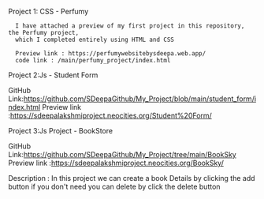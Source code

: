 Project 1: CSS - Perfumy

      I have attached a preview of my first project in this repository, the Perfumy project, 
      which I completed entirely using HTML and CSS
      
      Preview link : https://perfumywebsitebysdeepa.web.app/
      code link : /main/perfumy_project/index.html

Project 2:Js - Student Form

GitHub Link:https://github.com/SDeepaGithub/My_Project/blob/main/student_form/index.html 
Preview link :https://sdeepalakshmiproject.neocities.org/Student%20Form/ 

Project 3:Js Project - BookStore

GitHub Link:https://github.com/SDeepaGithub/My_Project/tree/main/BookSky
Preview link :https://sdeepalakshmiproject.neocities.org/BookSky/ 

Description : In this project we can create a book Details by clicking the add button if you don't
need you can delete by click the delete button
